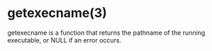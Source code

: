getexecname(3)
==============
getexecname is a function that returns the pathname of the
running executable, or NULL if an error occurs.
